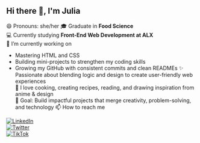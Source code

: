 ## Hi there 👋, I'm Julia
 😄 Pronouns: she/her
🎓 Graduate in **Food Science**  
💻 Currently studying **Front-End Web Development at ALX**  
🔭 I’m currently working on 
- Mastering HTML and CSS 
- Building mini-projects to strengthen my coding skills  
- Growing my GitHub with consistent commits and clean READMEs
✨ Passionate about blending logic and design to create user-friendly web experiences  
🍴 I love cooking, creating recipes, reading, and drawing inspiration from anime & design  
🎯 Goal: Build impactful projects that merge creativity, problem-solving, and technology
 📫 How to reach me

[![LinkedIn](https://img.shields.io/badge/LinkedIn-blue?logo=linkedin&logoColor=white)](https://www.linkedin.com/in/www.linkedin.com/in/julia-owusu-gyawu-ba277625b)  
[![Twitter](https://img.shields.io/badge/Twitter-black?logo=x&logoColor=white)](https://twitter.com/owusugyawujulia)  
[![TikTok](https://img.shields.io/badge/TikTok-000000?logo=tiktok&logoColor=white)](https://www.tiktok.com/@julestbr)  
<!--
**sweetjules/sweetjules** is a ✨ _special_ ✨ repository because its `README.md` (this file) appears on your GitHub profile.


- 📫 How to reach me: ...
- 😄 Pronouns: she/her
-->
